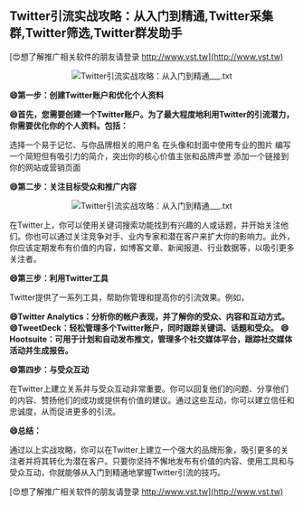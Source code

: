 ## **Twitter引流实战攻略：从入门到精通,Twitter采集群,Twitter筛选,Twitter群发助手**

[😍想了解推广相关软件的朋友请登录 http://www.vst.tw](http://www.vst.tw)

 <center><img src="https://vst.tw/MP4/tuiguang/png/6.png" alt="Twitter引流实战攻略：从入门到精通___.txt"></center>

**😄第一步：创建Twitter账户和优化个人资料**

**😄首先，您需要创建一个Twitter账户。为了最大程度地利用Twitter的引流潜力，你需要优化你的个人资料。包括：**

选择一个易于记忆、与你品牌相关的用户名
在头像和封面中使用专业的图片
编写一个简短但有吸引力的简介，突出你的核心价值主张和品牌声誉
添加一个链接到你的网站或营销页面

**😄第二步：关注目标受众和推广内容**

 <center><img src="https://vst.tw/MP4/tuiguang/png/1.png" alt="Twitter引流实战攻略：从入门到精通___.txt"></center>

在Twitter上，你可以使用关键词搜索功能找到有兴趣的人或话题，并开始关注他们。你也可以通过关注竞争对手、业内专家和潜在客户来扩大你的影响力。此外，你应该定期发布有价值的内容，如博客文章、新闻报道、行业数据等，以吸引更多关注者。

**😄第三步：利用Twitter工具**

Twitter提供了一系列工具，帮助你管理和提高你的引流效果。例如，

**😄Twitter Analytics：分析你的帐户表现，并了解你的受众、内容和互动方式。**
**😄TweetDeck：轻松管理多个Twitter账户，同时跟踪关键词、话题和受众。**
**😄Hootsuite：可用于计划和自动发布推文，管理多个社交媒体平台，跟踪社交媒体活动并生成报告。**

**😄第四步：与受众互动**

在Twitter上建立关系并与受众互动非常重要。你可以回复他们的问题、分享他们的内容、赞扬他们的成功或提供有价值的建议。通过这些互动，你可以建立信任和忠诚度，从而促进更多的引流。

**😄总结：**

通过以上实战攻略，你可以在Twitter上建立一个强大的品牌形象，吸引更多的关注者并将其转化为潜在客户。只要你坚持不懈地发布有价值的内容、使用工具和与受众互动，你就能够从入门到精通地掌握Twitter引流的技巧。

[😍想了解推广相关软件的朋友请登录 http://www.vst.tw](http://www.vst.tw)




